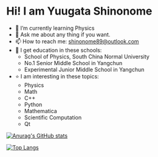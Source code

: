 # Hi! I am Yuugata Shinonome

- 🌱 I’m currently learning Physics
- 💬 Ask me about any thing if you want.
- 📫 How to reach me: <shinonome89@outlook.com>
- 🏫 I get education in these schools:
  - School of Physics, South China Normal University
  - No.1 Senior Middle School in Yangchun
  - Experimental Junior Middle School in Yangchun
- ⭐ I am interesting in these topics:
  - Physics
  - Math
  - C++
  - Python
  - Mathematica
  - Scientific Computation
  - Qt

[![Anurag's GitHub stats](https://github-readme-stats.vercel.app/api?username=Shinonome28&show_icons=true)](https://github.com/anuraghazra/github-readme-stats)

[![Top Langs](https://github-readme-stats.vercel.app/api/top-langs/?username=Shinonome28)](https://github.com/anuraghazra/github-readme-stats)